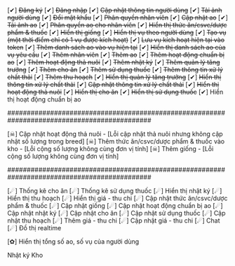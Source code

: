 [✔] ~~Đăng ký~~
[✔] ~~Đăng nhập~~
[✔] ~~Cập nhật thông tin người dùng~~
[✔] ~~Tải ảnh người dùng~~
[✔] ~~Đổi mật khẩu~~
[✔] ~~Phân quyền nhân viên~~
[✔] ~~Cập nhật ao~~
[✔] ~~Tải ảnh ao~~
[✔] ~~Phân quyền ao cho nhân viên~~
[✔] ~~Hiển thị thức ăn/csvc/dược phẩm & thuốc~~
[✔] ~~Hiển thị giống~~
[✔] ~~Hiển thị vụ theo người dùng~~
[✔] ~~Tạo vụ (một thời điểm chỉ có 1 vụ được kích hoạt)~~
[✔] ~~Lưu vụ kích hoạt hiện tại vào token~~
[✔] ~~Thêm danh sách ao vào vụ hiện tại~~
[✔] ~~Hiển thị danh sách ao của vụ yêu cầu~~
[✔] ~~Thêm nhân viên~~
[✔] ~~Thêm ao~~
[✔] ~~Thêm hoạt động chuẩn bị ao~~
[✔] ~~Thêm hoạt động thả nuôi~~
[✔] ~~Thêm nhật ký~~
[✔] ~~Thêm quản lý tăng trưởng~~
[✔] ~~Thêm cho ăn~~
[✔] ~~Thêm sử dụng thuốc~~
[✔] ~~Thêm thông tin xử lý chất thải~~
[✔] ~~Thêm thu hoạch~~
[✔] ~~Hiển thị quản lý tăng trưởng~~
[✔] ~~Hiển thị thông tin xử lý chất thải~~
[✔] ~~Cập nhật thông tin xử lý chất thải~~
[✔] ~~Hiển thị hoạt động thả nuôi~~
[✔] ~~Hiển thị cho ăn~~
[✔] ~~Hiển thị sử dụng thuốc~~
[✔] Hiển thị hoạt động chuẩn bị ao

#############################################################################################

[☠] Cập nhật hoạt động thả nuôi - [Lỗi cập nhật thả nuôi nhưng không cập nhật số lượng trong breed]
[☠] Thêm thức ăn/csvc/dược phẩm & thuốc vào kho - [Lỗi cộng số lượng không cùng đơn vị tính]
[☠] Thêm giống - [Lỗi cộng số lượng không cùng đơn vị tính]

#############################################################################################

[☄] Thống kê cho ăn
[☄] Thống kê sử dụng thuốc
[☄] Hiển thị nhật ký
[☄] Hiển thị thu hoạch
[☄] Hiển thị giá - thu chi
[☄] Cập nhật thức ăn/csvc/dược phẩm & thuốc
[☄] Cập nhật giống
[☄] Cập nhật hoạt động chuẩn bị ao
[☄] Cập nhật nhật ký
[☄] Cập nhật cho ăn
[☄] Cập nhật sử dụng thuốc
[☄] Cập nhật thu hoạch
[☄] Thêm giá - thu chi
[☄] Cập nhật giá - thu chi
[☄] Chat
[☄] Đồ thị realtime

[✿] Hiển thị tổng số ao, số vụ của người dùng

Nhật ký
Kho

